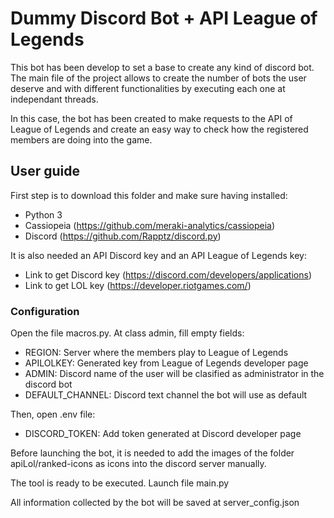 # Dummy Discord Bot + API League of Legends

This bot has been develop to set a base to create any kind of discord bot. The main file of the project allows to create the number of bots the user deserve and with different functionalities by executing each one at independant threads.

In this case, the bot has been created to make requests to the API of League of Legends and create an easy way to check how the registered members are doing into the game.

## User guide

First step is to download this folder and make sure having installed:

- Python 3
- Cassiopeia (https://github.com/meraki-analytics/cassiopeia)
- Discord (https://github.com/Rapptz/discord.py)
  
It is also needed an API Discord key and an API League of Legends key:

- Link to get Discord key (https://discord.com/developers/applications)
- Link to get LOL key (https://developer.riotgames.com/)

### Configuration

Open the file macros.py. At class admin, fill empty fields:

- REGION: Server where the members play to League of Legends
- APILOLKEY: Generated key from League of Legends developer page
- ADMIN: Discord name of the user will be clasified as administrator in the discord bot
- DEFAULT_CHANNEL: Discord text channel the bot will use as default

Then, open .env file:

- DISCORD_TOKEN: Add token generated at Discord developer page

Before launching the bot, it is needed to add the images of the folder apiLol/ranked-icons as icons into the discord server manually.

The tool is ready to be executed. Launch file main.py

All information collected by the bot will be saved at server_config.json